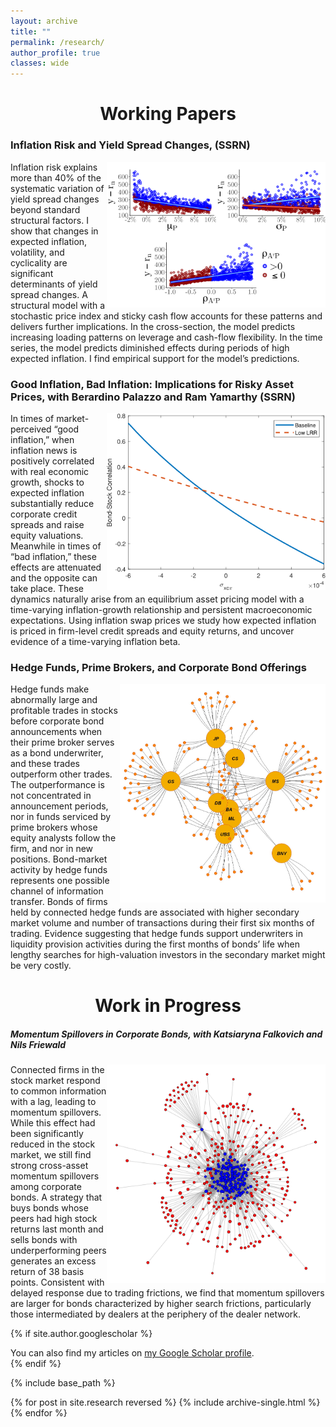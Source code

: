 ```yaml
---
layout: archive
title: ""
permalink: /research/
author_profile: true
classes: wide
---
```

<div style="text-align: center;">
    <h1>Working Papers</h1>
</div>

<div style="text-align: left;">
    <h3>Inflation Risk and Yield Spread Changes, (SSRN)</h3>
</div>
<div style="overflow: auto;">
    <img src="/images/model_plot_all.png" alt="Image for Inflation Risk and Yield Spread Changes" style="float: right;   max-width: 350px;
max-height: 350px;">
    <div>
        <text>
        Inflation risk explains more than 40% of the systematic variation of yield spread changes beyond standard structural factors. I show that changes in expected inflation, volatility, and cyclicality are significant determinants of yield spread changes. A structural model with a stochastic price index and sticky cash flow accounts for these patterns and delivers further implications. In the cross-section, the model predicts increasing loading patterns on leverage and cash-flow flexibility. In the time series, the model predicts diminished effects during periods of high expected inflation. I find empirical support for the model’s predictions.
        </text>
    </div>
</div>


<div style="text-align: left;">
    <h3>Good Inflation, Bad Inflation: Implications for Risky Asset Prices, with Berardino Palazzo and Ram Yamarthy (SSRN)</h3>
</div>
<div style="overflow: auto;">
<img src="/images/bondstockcorr_xcpicov.png" alt="Image for Good Inflation, Bad Inflation: Implications for Risky Asset Prices" style="float: right; max-width: 350px; max-height: 350px;">
    <div>
      <text>
      In times of market-perceived “good inflation,” when inflation news is positively correlated with real economic growth, shocks to expected inflation substantially reduce corporate credit spreads and raise equity valuations. Meanwhile in times of “bad inflation,” these effects are attenuated and the opposite can take place. These dynamics naturally arise from an equilibrium asset pricing model with a time-varying inflation-growth relationship and persistent macroeconomic expectations. Using inflation swap prices we study how expected inflation is priced in firm-level credit spreads and equity returns, and uncover evidence of a time-varying inflation beta.
      </text>
    </div>
</div>



<div style="text-align: left;">
    <h3>Hedge Funds, Prime Brokers, and Corporate Bond Offerings</h3>
</div>
<div style="overflow: auto;">
<img src="/images/Plot_HF_PB_2019.jpg" alt="Image for Hedge Funds, Prime Brokers, and Corporate Bond Offerings" style="float: right; max-width: 350px;
max-height: 350px;">
    <div>
<text>
Hedge funds make abnormally large and profitable trades in stocks before corporate bond announcements when their prime broker serves as a bond underwriter, and these trades outperform other trades. The outperformance is not concentrated in announcement periods, nor in funds serviced by prime brokers whose equity analysts follow the firm, and nor in new positions. Bond-market activity by hedge funds represents one possible channel of information transfer. Bonds of firms held by connected hedge funds are associated with higher secondary market volume and number of transactions during their first six months of trading. Evidence suggesting that hedge funds support underwriters in liquidity provision activities during the first months of bonds’ life when lengthy searches for high-valuation investors in the secondary market might be very costly. 
</text>
    </div>
</div>

<div style="text-align: center;">
    <h1>Work in Progress</h1>
</div>

<div style="text-align: left;">
    <h5>Momentum Spillovers in Corporate Bonds, with Katsiaryna Falkovich and Nils Friewald</h5>
</div>
<div style="overflow: auto;">
<img src="/images/network_graph.png" alt="Image for Momentum Spillovers in Corporate Bonds" style="float: right; max-width: 350px; max-height: 350px;">
    <div>
<text>
Connected firms in the stock market respond to common information with a lag, leading to momentum spillovers. While this effect had been significantly reduced in the stock market, we still find strong cross-asset momentum spillovers among corporate bonds. A strategy that buys bonds whose peers had high stock returns last month and sells bonds with underperforming peers generates an excess return of 38 basis points. Consistent with delayed response due to trading frictions, we find that momentum spillovers are larger for bonds characterized by higher search frictions, particularly those intermediated by dealers at the periphery of the dealer network.
</text>
    </div>
</div>





{% if site.author.googlescholar %}
  <div class="wordwrap">You can also find my articles on <a href="{{site.author.googlescholar}}">my Google Scholar profile</a>.</div>
{% endif %}

{% include base_path %}

{% for post in site.research reversed %}
  {% include archive-single.html %}
{% endfor %}
